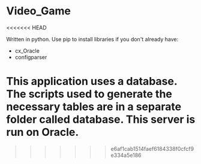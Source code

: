 # Video_Game
<<<<<<< HEAD

Written in python. Use pip to install libraries if you don't already have:

- cx_Oracle
- configparser

This application uses a database. The scripts used to generate the necessary tables are in a separate folder called database. This server is run on Oracle.
=======
>>>>>>> e6af1cab1514faef6184338f0cfcf9e334a5e186
